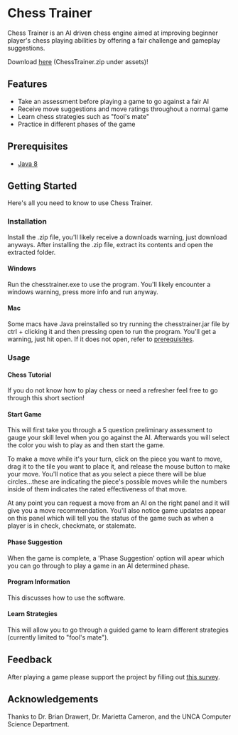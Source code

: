 # Chess Trainer

Chess Trainer is an AI driven chess engine aimed at improving beginner player's chess playing abilities by offering a fair challenge and gameplay suggestions.

Download [here](https://github.com/aweiler97/Chess-Trainer/releases/tag/v1.0.1) (ChessTrainer.zip under assets)!

## Features

* Take an assessment before playing a game to go against a fair AI
* Receive move suggestions and move ratings throughout a normal game
* Learn chess strategies such as "fool's mate"
* Practice in different phases of the game

## Prerequisites

* [Java 8](https://www.java.com/en/download/help/index_installing.xml) 

## Getting Started

Here's all you need to know to use Chess Trainer.

### Installation

Install the .zip file, you'll likely receive a downloads warning, just download anyways. After installing the .zip file, extract its contents and open the extracted folder.

#### Windows
 
Run the chesstrainer.exe to use the program. You'll likely encounter a windows warning, press more info and run anyway.
 
#### Mac
 
Some macs have Java preinstalled so try running the chesstrainer.jar file by ctrl + clicking it and then pressing open to run the program. You'll get a warning, just hit open. If it does not open, refer to [prerequisites](#prerequisites).

### Usage

#### Chess Tutorial 
  
   If you do not know how to play chess or need a refresher feel free to go through this short section! 

#### Start Game 

   This will first take you through a 5 question preliminary assessment to gauge your skill level when you go against the AI. Afterwards you will select the color you wish to play as and then start the game. 
   
   To make a move while it's your turn, click on the piece you want to move, drag it to the tile you want to place it, and release the mouse button to make your move. You'll notice that as you select a piece there will be blue circles...these are indicating the piece's possible moves while the numbers inside of them indicates the rated effectiveness of that move. 
   
   At any point you can request a move from an AI on the right panel and it will give you a move recommendation. You'll also notice game updates appear on this panel which will tell you the status of the game such as when a player is in check, checkmate, or stalemate. 
   
#### Phase Suggestion
   
   When the game is complete, a 'Phase Suggestion' option will apear which you can go through to play a game in an AI determined phase. 
   
#### Program Information
  
   This discusses how to use the software. 
   
#### Learn Strategies 

   This will allow you to go through a guided game to learn different strategies (currently limited to "fool's mate").

## Feedback

After playing a game please support the project by filling out [this survey](https://forms.gle/CmpJTDiSHcA2DRbv6).

## Acknowledgements

Thanks to Dr. Brian Drawert, Dr. Marietta Cameron, and the UNCA Computer Science Department.
